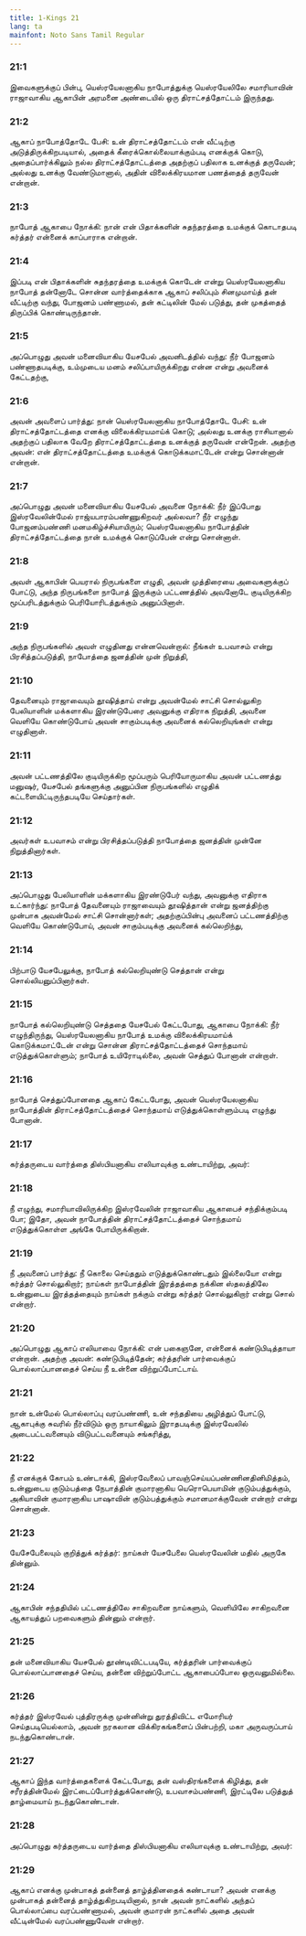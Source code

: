 ```yaml
---
title: 1-Kings 21
lang: ta
mainfont: Noto Sans Tamil Regular
---
```


###  21:1

இவைகளுக்குப் பின்பு, யெஸ்ரயேலனாகிய நாபோத்துக்கு யெஸ்ரயேலிலே சமாரியாவின் ராஜாவாகிய ஆகாபின் அரமனை அண்டையில் ஒரு திராட்சத்தோட்டம் இருந்தது.

###  21:2

ஆகாப் நாபோத்தோடே பேசி: உன் திராட்சத்தோட்டம் என் வீட்டிற்கு அடுத்திருக்கிறபடியால், அதைக் கீரைக்கொல்லையாக்கும்படி எனக்குக் கொடு, அதைப்பார்க்கிலும் நல்ல திராட்சத்தோட்டத்தை அதற்குப் பதிலாக உனக்குத் தருவேன்; அல்லது உனக்கு வேண்டுமானால், அதின் விலைக்கிரயமான பணத்தைத் தருவேன் என்றான்.

###  21:3

நாபோத் ஆகாபை நோக்கி: நான் என் பிதாக்களின் சுதந்தரத்தை உமக்குக் கொடாதபடி கர்த்தர் என்னைக் காப்பாராக என்றான்.

###  21:4

இப்படி என் பிதாக்களின் சுதந்தரத்தை உமக்குக் கொடேன் என்று யெஸ்ரயேலனாகிய நாபோத் தன்னோடே சொன்ன வார்த்தைக்காக ஆகாப் சலிப்பும் சினமுமாய்த் தன் வீட்டிற்கு வந்து, போஜனம் பண்ணாமல், தன் கட்டிலின் மேல் படுத்து, தன் முகத்தைத் திருப்பிக் கொண்டிருந்தான்.

###  21:5

அப்பொழுது அவன் மனைவியாகிய யேசபேல் அவனிடத்தில் வந்து: நீர் போஜனம் பண்ணாதபடிக்கு, உம்முடைய மனம் சலிப்பாயிருக்கிறது என்ன என்று அவனைக் கேட்டதற்கு,

###  21:6

அவன் அவளைப் பார்த்து: நான் யெஸ்ரயேலனாகிய நாபோத்தோடே பேசி: உன் திராட்சத்தோட்டத்தை எனக்கு விலைக்கிரயமாய்க் கொடு; அல்லது உனக்கு ராசியானால் அதற்குப் பதிலாக வேறே திராட்சத்தோட்டத்தை உனக்குத் தருவேன் என்றேன். அதற்கு அவன்: என் திராட்சத்தோட்டத்தை உமக்குக் கொடுக்கமாட்டேன் என்று சொன்னான் என்றான்.

###  21:7

அப்பொழுது அவன் மனைவியாகிய யேசபேல் அவனை நோக்கி: நீர் இப்போது இஸ்ரவேலின்மேல் ராஜ்யபாரம்பண்ணுகிறவர் அல்லவா? நீர் எழுந்து போஜனம்பண்ணி மனமகிழ்ச்சியாயிரும்; யெஸ்ரயேலனாகிய நாபோத்தின் திராட்சத்தோட்டத்தை நான் உமக்குக் கொடுப்பேன் என்று சொன்னாள்.

###  21:8

அவள் ஆகாபின் பெயரால் நிருபங்களை எழுதி, அவன் முத்திரையை அவைகளுக்குப் போட்டு, அந்த நிருபங்களை நாபோத் இருக்கும் பட்டணத்தில் அவனோடே குடியிருக்கிற மூப்பரிடத்துக்கும் பெரியோரிடத்துக்கும் அனுப்பினாள்.

###  21:9

அந்த நிருபங்களில் அவள் எழுதினது என்னவென்றால்: நீங்கள் உபவாசம் என்று பிரசித்தப்படுத்தி, நாபோத்தை ஜனத்தின் முன் நிறுத்தி,

###  21:10

தேவனையும் ராஜாவையும் தூஷித்தாய் என்று அவன்மேல் சாட்சி சொல்லுகிற பேலியாளின் மக்களாகிய இரண்டுபேரை அவனுக்கு எதிராக நிறுத்தி, அவனை வெளியே கொண்டுபோய் அவன் சாகும்படிக்கு அவனைக் கல்லெறியுங்கள் என்று எழுதினாள்.

###  21:11

அவன் பட்டணத்திலே குடியிருக்கிற மூப்பரும் பெரியோருமாகிய அவன் பட்டணத்து மனுஷர், யேசபேல் தங்களுக்கு அனுப்பின நிருபங்களில் எழுதிக் கட்டளையிட்டிருந்தபடியே செய்தார்கள்.

###  21:12

அவர்கள் உபவாசம் என்று பிரசித்தப்படுத்தி நாபோத்தை ஜனத்தின் முன்னே நிறுத்தினார்கள்.

###  21:13

அப்பொழுது பேலியாளின் மக்களாகிய இரண்டுபேர் வந்து, அவனுக்கு எதிராக உட்கார்ந்து: நாபோத் தேவனையும் ராஜாவையும் தூஷித்தான் என்று ஜனத்திற்கு முன்பாக அவன்மேல் சாட்சி சொன்னார்கள்; அதற்குப்பின்பு அவனைப் பட்டணத்திற்கு வெளியே கொண்டுபோய், அவன் சாகும்படிக்கு அவனைக் கல்லெறிந்து,

###  21:14

பிற்பாடு யேசபேலுக்கு, நாபோத் கல்லெறியுண்டு செத்தான் என்று சொல்லியனுப்பினார்கள்.

###  21:15

நாபோத் கல்லெறியுண்டு செத்ததை யேசபேல் கேட்டபோது, ஆகாபை நோக்கி: நீர் எழுந்திருந்து, யெஸ்ரயேலனாகிய நாபோத் உமக்கு விலைக்கிரயமாய்க் கொடுக்கமாட்டேன் என்று சொன்ன திராட்சத்தோட்டத்தைச் சொந்தமாய் எடுத்துக்கொள்ளும்; நாபோத் உயிரோடில்லை, அவன் செத்துப் போனான் என்றாள்.

###  21:16

நாபோத் செத்துப்போனதை ஆகாப் கேட்டபோது, அவன் யெஸ்ரயேலனாகிய நாபோத்தின் திராட்சத்தோட்டத்தைச் சொந்தமாய் எடுத்துக்கொள்ளும்படி எழுந்து போனான்.

###  21:17

கர்த்தருடைய வார்த்தை திஸ்பியனாகிய எலியாவுக்கு உண்டாயிற்று, அவர்:

###  21:18

நீ எழுந்து, சமாரியாவிலிருக்கிற இஸ்ரவேலின் ராஜாவாகிய ஆகாபைச் சந்திக்கும்படி போ; இதோ, அவன் நாபோத்தின் திராட்சத்தோட்டத்தைச் சொந்தமாய் எடுத்துக்கொள்ள அங்கே போயிருக்கிறான்.

###  21:19

நீ அவனைப் பார்த்து: நீ கொலை செய்ததும் எடுத்துக்கொண்டதும் இல்லையோ என்று கர்த்தர் சொல்லுகிறார்; நாய்கள் நாபோத்தின் இரத்தத்தை நக்கின ஸ்தலத்திலே உன்னுடைய இரத்தத்தையும் நாய்கள் நக்கும் என்று கர்த்தர் சொல்லுகிறார் என்று சொல் என்றார்.

###  21:20

அப்பொழுது ஆகாப் எலியாவை நோக்கி: என் பகைஞனே, என்னைக் கண்டுபிடித்தாயா என்றான். அதற்கு அவன்: கண்டுபிடித்தேன்; கர்த்தரின் பார்வைக்குப் பொல்லாப்பானதைச் செய்ய நீ உன்னை விற்றுப்போட்டாய்.

###  21:21

நான் உன்மேல் பொல்லாப்பு வரப்பண்ணி, உன் சந்ததியை அழித்துப் போட்டு, ஆகாபுக்கு சுவரில் நீர்விடும் ஒரு நாயாகிலும் இராதபடிக்கு இஸ்ரவேலில் அடைபட்டவனையும் விடுபட்டவனையும் சங்கரித்து,

###  21:22

நீ எனக்குக் கோபம் உண்டாக்கி, இஸ்ரவேலைப் பாவஞ்செய்யப்பண்ணினதினிமித்தம், உன்னுடைய குடும்பத்தை நேபாத்தின் குமாரனாகிய யெரொபெயாமின் குடும்பத்துக்கும், அகியாவின் குமாரனாகிய பாஷாவின் குடும்பத்துக்கும் சமானமாக்குவேன் என்றார் என்று சொன்னான்.

###  21:23

யேசேபேலையும் குறித்துக் கர்த்தர்: நாய்கள் யேசபேலை யெஸ்ரவேலின் மதில் அருகே தின்னும்.

###  21:24

ஆகாபின் சந்ததியில் பட்டணத்திலே சாகிறவனை நாய்களும், வெளியிலே சாகிறவனை ஆகாயத்துப் பறவைகளும் தின்னும் என்றார்.

###  21:25

தன் மனைவியாகிய யேசபேல் தூண்டிவிட்டபடியே, கர்த்தரின் பார்வைக்குப் பொல்லாப்பானதைச் செய்ய, தன்னை விற்றுப்போட்ட ஆகாபைப்போல ஒருவனுமில்லை.

###  21:26

கர்த்தர் இஸ்ரவேல் புத்திரருக்கு முன்னின்று துரத்திவிட்ட எமோரியர் செய்தபடியெல்லாம், அவன் நரகலான விக்கிரகங்களைப் பின்பற்றி, மகா அருவருப்பாய் நடந்துகொண்டான்.

###  21:27

ஆகாப் இந்த வார்த்தைகளைக் கேட்டபோது, தன் வஸ்திரங்களைக் கிழித்து, தன் சரீரத்தின்மேல் இரட்டைப்போர்த்துக்கொண்டு, உபவாசம்பண்ணி, இரட்டிலே படுத்துத் தாழ்மையாய் நடந்துகொண்டான்.

###  21:28

அப்பொழுது கர்த்தருடைய வார்த்தை திஸ்பியனாகிய எலியாவுக்கு உண்டாயிற்று, அவர்:

###  21:29

ஆகாப் எனக்கு முன்பாகத் தன்னைத் தாழ்த்தினதைக் கண்டாயா? அவன் எனக்கு முன்பாகத் தன்னைத் தாழ்த்துகிறபடியினால், நான் அவன் நாட்களில் அந்தப் பொல்லாப்பை வரப்பண்ணாமல், அவன் குமாரன் நாட்களில் அதை அவன் வீட்டின்மேல் வரப்பண்ணுவேன் என்றார்.

